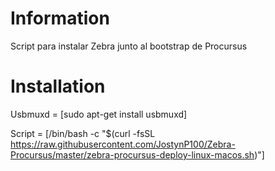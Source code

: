 # Information
Script para instalar Zebra junto al bootstrap de Procursus
# Installation
Usbmuxd = [sudo apt-get install usbmuxd]

Script = [/bin/bash -c "$(curl -fsSL https://raw.githubusercontent.com/JostynP100/Zebra-Procursus/master/zebra-procursus-deploy-linux-macos.sh)"]


